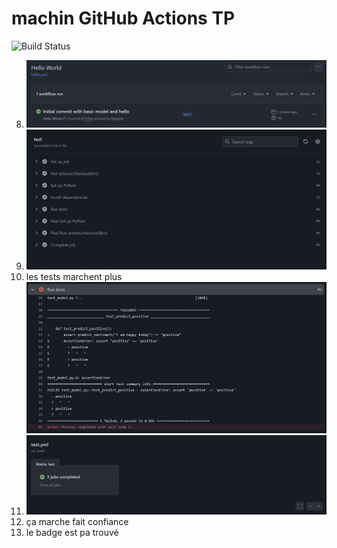 # machin GitHub Actions TP 
 
![Build Status](https://github.com/quegrec/github-actions-tp1/actions/workflows/badge.yml/badge.svg)

8) ![alt text](image.png)
10) ![alt text](image-2.png)
11) les tests marchent plus ![alt text](image-3.png)
14) ![alt text](image-4.png)
18) ça marche fait confiance
21) le badge est pa trouvé
